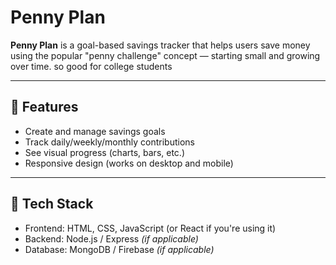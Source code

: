 # Penny Plan

**Penny Plan** is a goal-based savings tracker that helps users save money using the popular "penny challenge" concept — starting small and growing over time.  so good for college students 

---

## 🚀 Features

- Create and manage savings goals
- Track daily/weekly/monthly contributions
- See visual progress (charts, bars, etc.)
- Responsive design (works on desktop and mobile)

---

## 🔧 Tech Stack

- Frontend: HTML, CSS, JavaScript (or React if you're using it)
- Backend: Node.js / Express *(if applicable)*
- Database: MongoDB / Firebase *(if applicable)*

